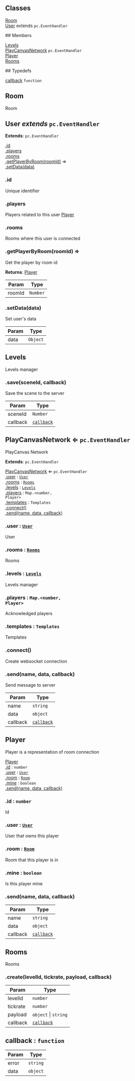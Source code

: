 ## Classes
<dl>
<dt><a href="#Room">Room</a></dt>
<dt><a href="#User">User</a> extends <code>pc.EventHandler</code></dt>
</dl>
## Members
<dl>
<dt><a href="#Levels">Levels</a></dt>
<dt><a href="#PlayCanvasNetwork">PlayCanvasNetwork</a> <code>pc.EventHandler</code></dt>
<dt><a href="#Player">Player</a></dt>
<dt><a href="#Rooms">Rooms</a></dt>
</dl>
## Typedefs
<dl>
<dt><a href="#callback">callback</a> <code>function</code></dt>
</dl>
<a name="Room"></a>

## Room
Room

<a name="User"></a>

## User *extends* <code>pc.EventHandler</code>
**Extends**: <code>pc.EventHandler</code>  

[.id](#User+id)<br />
[.players](#User+players)<br />
[.rooms](#User+rooms)<br />
[.getPlayerByRoom(roomId)](#User+getPlayerByRoom) ⇒<br />
[.setData(data)](#User+setData)<br />

<a name="User+id"></a>

### .id
Unique identifier

<a name="User+players"></a>

### .players
Players related to this user[Player](#Player)

<a name="User+rooms"></a>

### .rooms
Rooms where this user is connected

<a name="User+getPlayerByRoom"></a>

### .getPlayerByRoom(roomId) ⇒
Get the player by room id

**Returns**: [Player](#Player)  

| Param | Type |
| --- | --- |
| roomId | <code>Number</code> | 

<a name="User+setData"></a>

### .setData(data)
Set user's data


| Param | Type |
| --- | --- |
| data | <code>Object</code> | 

<a name="Levels"></a>

## Levels
Levels manager

<a name="Levels+save"></a>

### .save(sceneId, callback)
Save the scene to the server


| Param | Type |
| --- | --- |
| sceneId | <code>Number</code> | 
| callback | [<code>callback</code>](#callback) | 

<a name="PlayCanvasNetwork"></a>

## PlayCanvasNetwork ⇐ <code>pc.EventHandler</code>
PlayCanvas Network

**Extends**: <code>pc.EventHandler</code>  

[PlayCanvasNetwork](#PlayCanvasNetwork) ⇐ <code>pc.EventHandler</code><br />
[.user](#PlayCanvasNetwork+user) : [<code>User</code>](#User)<br />
[.rooms](#PlayCanvasNetwork+rooms) : [<code>Rooms</code>](#Rooms)<br />
[.levels](#PlayCanvasNetwork+levels) : [<code>Levels</code>](#Levels)<br />
[.players](#PlayCanvasNetwork+players) : <code>Map.&lt;number, Player&gt;</code><br />
[.templates](#PlayCanvasNetwork+templates) : <code>Templates</code><br />
[.connect()](#PlayCanvasNetwork+connect)<br />
[.send(name, data, callback)](#PlayCanvasNetwork+send)<br />

<a name="PlayCanvasNetwork+user"></a>

### .user : [<code>User</code>](#User)
User

<a name="PlayCanvasNetwork+rooms"></a>

### .rooms : [<code>Rooms</code>](#Rooms)
Rooms

<a name="PlayCanvasNetwork+levels"></a>

### .levels : [<code>Levels</code>](#Levels)
Levels manager

<a name="PlayCanvasNetwork+players"></a>

### .players : <code>Map.&lt;number, Player&gt;</code>
Acknowledged players

<a name="PlayCanvasNetwork+templates"></a>

### .templates : <code>Templates</code>
Templates

<a name="PlayCanvasNetwork+connect"></a>

### .connect()
Create websocket connection

<a name="PlayCanvasNetwork+send"></a>

### .send(name, data, callback)
Send message to server


| Param | Type |
| --- | --- |
| name | <code>string</code> | 
| data | <code>object</code> | 
| callback | [<code>callback</code>](#callback) | 

<a name="Player"></a>

## Player
Player is a representation of room connection


[Player](#Player)<br />
[.id](#Player+id) : <code>number</code><br />
[.user](#Player+user) : [<code>User</code>](#User)<br />
[.room](#Player+room) : [<code>Room</code>](#Room)<br />
[.mine](#Player+mine) : <code>boolean</code><br />
[.send(name, data, callback)](#Player+send)<br />

<a name="Player+id"></a>

### .id : <code>number</code>
Id

<a name="Player+user"></a>

### .user : [<code>User</code>](#User)
User that owns this player

<a name="Player+room"></a>

### .room : [<code>Room</code>](#Room)
Room that this player is in

<a name="Player+mine"></a>

### .mine : <code>boolean</code>
Is this player mine

<a name="Player+send"></a>

### .send(name, data, callback)

| Param | Type |
| --- | --- |
| name | <code>string</code> | 
| data | <code>object</code> | 
| callback | [<code>callback</code>](#callback) | 

<a name="Rooms"></a>

## Rooms
Rooms

<a name="Rooms+create"></a>

### .create(levelId, tickrate, payload, callback)

| Param | Type |
| --- | --- |
| levelId | <code>number</code> | 
| tickrate | <code>number</code> | 
| payload | <code>object</code> \| <code>string</code> | 
| callback | [<code>callback</code>](#callback) | 

<a name="callback"></a>

## callback : <code>function</code>

| Param | Type |
| --- | --- |
| error | <code>string</code> | 
| data | <code>object</code> | 

